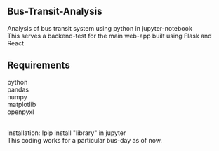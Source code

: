 ## Bus-Transit-Analysis

Analysis of bus transit system using python in jupyter-notebook<br/>
This serves a backend-test for the main web-app built using Flask and React

## Requirements

python<br/>
pandas<br/> 
numpy<br/>
matplotlib<br/>
openpyxl<br/>
<br/>

installation: !pip install "library" in jupyter
<br/>
This coding works for a particular bus-day as of now. 
